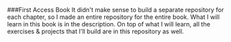 ###First Access Book
It didn't make sense to build a separate repository for each chapter, so I made an entire repository for the entire book. What I will learn in this book is in the description. On top of what I will learn, all the exercises & projects that I'll build are in this repository as well.
